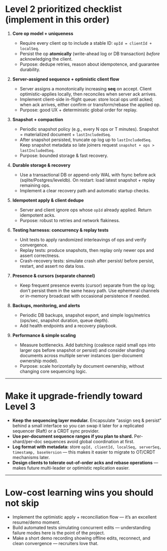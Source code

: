 # Level 2 prioritized checklist (implement in this order)

1. **Core op model + uniqueness**

   * Require every client op to include a stable ID: `opId = clientId + localSeq`.
   * Persist the op **atomically** (write-ahead log or DB transaction) *before* acknowledging the client.
   * Purpose: dedupe retries, reason about idempotence, and guarantee durability.

2. **Server-assigned sequence + optimistic client flow**

   * Server assigns a monotonically increasing **seq** on accept. Client optimistic-applies locally, then reconciles when server ack arrives.
   * Implement client-side in-flight queue: store local ops until acked; when ack arrives, either confirm or transform/rebase the applied op.
   * Purpose: good UX + deterministic global order for replay.

3. **Snapshot + compaction**

   * Periodic snapshot policy (e.g., every N ops or T minutes). Snapshot = materialized document + `lastIncludedSeq`.
   * After snapshot persisted, truncate op log up to `lastIncludedSeq`. Keep snapshot metadata so late joiners request `snapshot + ops > lastIncludedSeq`.
   * Purpose: bounded storage & fast recovery.

4. **Durable storage & recovery**

   * Use a transactional DB or append-only WAL with fsync before ack (sqlite/Postgres/leveldb). On restart: load latest snapshot + replay remaining ops.
   * Implement a clear recovery path and automatic startup checks.

5. **Idempotent apply & client dedupe**

   * Server and client ignore ops whose `opId` already applied. Return idempotent acks.
   * Purpose: robust to retries and network flakiness.

6. **Testing harnesss: concurrency & replay tests**

   * Unit tests to apply randomized interleavings of ops and verify convergence.
   * Replay tests: produce snapshots, then replay only newer ops and assert correctness.
   * Crash-recovery tests: simulate crash after persist/ before persist, restart, and assert no data loss.

7. **Presence & cursors (separate channel)**

   * Keep frequent presence events (cursor) separate from the op log; don’t persist them in the same heavy path. Use ephemeral channels or in-memory broadcast with occasional persistence if needed.

8. **Backups, monitoring, and alerts**

   * Periodic DB backups, snapshot export, and simple logs/metrics (ops/sec, snapshot duration, queue depth).
   * Add health endpoints and a recovery playbook.

9. **Performance & simple scaling**

   * Measure bottlenecks. Add batching (coalesce rapid small ops into larger ops before snapshot or persist) and consider sharding documents across multiple server instances (per-document ownership model).
   * Purpose: scale horizontally by document ownership, without changing core sequencing logic.

---

# Make it upgrade-friendly toward Level 3

* **Keep the sequencing layer modular.** Encapsulate “assign seq & persist” behind a small interface so you can swap it later for a replicated sequencer (Raft) or a CRDT sync provider.
* **Use per-document sequence ranges if you plan to shard.** Per-shard/per-doc sequences avoid global coordination at first.
* **Log format with metadata:** store `opId, clientId, localSeq, serverSeq, timestamp, baseVersion` — this makes it easier to migrate to OT/CRDT mechanisms later.
* **Design clients to tolerate out-of-order acks and rebase operations** — makes future multi-leader or optimistic replication easier.

---

# Low-cost learning wins you should not skip

* Implement the optimistic apply + reconciliation flow — it’s an excellent resume/demo moment.
* Build automated tests simulating concurrent edits — understanding failure modes here is the point of the project.
* Make a short demo recording showing offline edits, reconnect, and clean convergence — recruiters love that.
